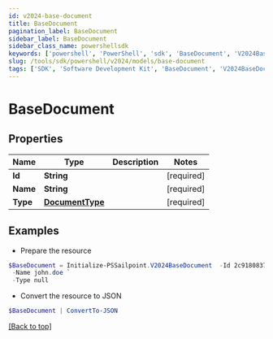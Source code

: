 ```yaml
---
id: v2024-base-document
title: BaseDocument
pagination_label: BaseDocument
sidebar_label: BaseDocument
sidebar_class_name: powershellsdk
keywords: ['powershell', 'PowerShell', 'sdk', 'BaseDocument', 'V2024BaseDocument'] 
slug: /tools/sdk/powershell/v2024/models/base-document
tags: ['SDK', 'Software Development Kit', 'BaseDocument', 'V2024BaseDocument']
---
```



# BaseDocument

## Properties

Name | Type | Description | Notes
------------ | ------------- | ------------- | -------------
**Id** | **String** |  | [required]
**Name** | **String** |  | [required]
**Type** | [**DocumentType**](document-type) |  | [required]

## Examples

- Prepare the resource
```powershell
$BaseDocument = Initialize-PSSailpoint.V2024BaseDocument  -Id 2c91808375d8e80a0175e1f88a575222 `
 -Name john.doe `
 -Type null
```

- Convert the resource to JSON
```powershell
$BaseDocument | ConvertTo-JSON
```


[[Back to top]](#) 

